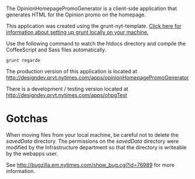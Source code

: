 The OpinionHomepagePromoGenerator is a client-side application that generates HTML for the Opinion promo on the homepage.

This application was created using the grunt-nyt-template. [Click here for information about setting up grunt locally on your machine.](http://gitlab.newsdev.net/lggarrison/grunt-nyt-template/tree/master)

Use the following command to watch the htdocs directory and compile the CoffeeScript and Sass files automatically.

	grunt regarde

The production version of this application is located at http://designdev.prvt.nytimes.com/apps/opinionHomepagePromoGenerator

There is a development / testing version located at http://designdev.prvt.nytimes.com/apps/ohpgTest

Gotchas
=======

When moving files from your local machine, be careful not to delete the *savedData* directory. The permissions on the *savedData* directory were modified by the Infrastructure department so that the directory is writeable by the webapps user.

See http://bugzilla.em.nytimes.com/show_bug.cgi?id=76989 for more information.